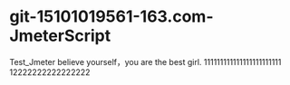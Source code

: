 # git-15101019561-163.com-JmeterScript
Test_Jmeter
believe yourself，you are the best girl.
111111111111111111111111
12222222222222222
